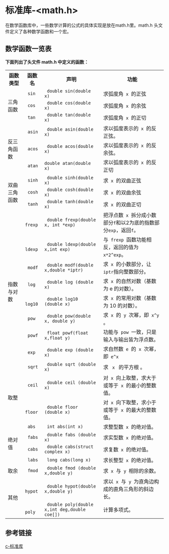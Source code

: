 # 标准库-<math.h>  
在数学函数库中，一些数学计算的公式的具体实现是放在math.h里。math.h 头文件定义了各种数学函数和一个宏。  

## 数学函数一览表  
**下面列出了头文件 math.h 中定义的函数：**
<table>
    <tr>
        <th> 函数类型 </th>
        <th> 函数名 </th>
        <th> 声明 </th>
        <th> 功能 </th>
    </tr>
    <tr >
        <td rowspan="3">三角函数</td>
        <td> <code> sin </code> </td>
        <td> <code> double sin(double x) </code> </td>
        <td> 求弧度角<code> x </code>的正弦 </td>
    </tr>
    <tr>
        <td> <code> cos </code> </td>
        <td> <code> double cos(double x) </code> </td>
        <td> 求弧度角<code> x </code>的余弦 </td>
    </tr>
    <tr>
        <td> <code> tan </code> </td>
        <td> <code> double tan(double x) </code> </td>
        <td> 求弧度角<code> x </code>的正切 </td>
    </tr>
    <tr >
        <td rowspan="3">反三角函数</td>
        <td> <code> asin </code> </td>
        <td> <code> double asin(double x) </code> </td>
        <td> 求以弧度表示的<code> x </code>的反正弦。 </td>
    </tr>
    <tr >
        <td> <code> acos </code> </td>
        <td> <code> double acos(double x) </code> </td>
        <td> 求以弧度表示的<code> x </code>的反余弦。 </td>
    </tr>
    <tr >
        <td> <code> atan </code> </td>
        <td> <code>double atan(double x) </code> </td>
        <td> 求以弧度表示的<code> x </code>的反正切 </td>
    </tr>
    <tr >
        <td rowspan="3">双曲三角函数</td>
        <td> <code> sinh </code> </td>
        <td> <code> double sinh(double x) </code> </td>
        <td>  求<code> x </code>的双曲正弦 </td>
    </tr>
    <tr >
        <td> <code> cosh </code> </td>
        <td> <code> double cosh(double x) </code> </td>
        <td>  求<code> x </code>的双曲余弦 </td>
    </tr>
    <tr >
        <td> <code> tanh </code> </td>
        <td> <code> double tanh(double x) </code> </td>
        <td>  求<code> x </code>的双曲正切 </td>
    </tr>
    <tr >
        <td rowspan="9">指数与对数</td>
        <td> <code> frexp </code> </td>
        <td> <code> double frexp(double x, int *exp) </code> </td>
        <td> 把浮点数<code> x </code>拆分成小数部分<code>f</code>和以2为底的指数部分<code>exp</code>，返回<code>f</code>。 </td>
    </tr>
    <tr >
        <td> <code> ldexp </code> </td>
        <td> <code> double ldexp(double x,int exp) </code> </td>
        <td> 与<code> frexp </code>函数功能相反，返回的值为<code>x*2^exp</code>。 </td>
    </tr>
    <tr >
        <td> <code> modf </code> </td>
        <td> <code> double modf(double x,double *iptr) </code> </td>
        <td> 求<code> x </code>的小数部分，让<code>iptr</code>指向整数部分。 </td>
    </tr>
    <tr >
        <td> <code> log </code> </td>
        <td> <code> double log (double x) </code> </td>
        <td> 求<code> x </code>的自然对数（基数为 e 的对数）。 </td>
    </tr>
    <tr >
        <td> <code> log10 </code> </td>
        <td> <code> double log10 (double x) </code> </td>
        <td> 求<code> x </code>的常用对数（基数为 10 的对数）。 </td>
    </tr>
    <tr >
        <td> <code> pow </code> </td>
        <td> <code> double pow(double x, double y) </code> </td>
        <td> 求<code> x </code>的<code> y </code>次幂，即<code> x^y </code>。 </td>
    </tr>
    <tr >
        <td> <code> powf </code> </td>
        <td> <code> float powf(float x,float y) </code> </td>
        <td> 功能与<code> pow </code>一致，只是输入与输出皆为浮点数。 </td>
    </tr>
    <tr >
        <td> <code> exp </code> </td>
        <td> <code> double exp (double x) </code> </td>
        <td> 求自然数<code> e </code>的<code> x </code>次幂，即<code> e^x </code> </td>
    </tr>
    <tr >
        <td> <code> sqrt </code> </td>
        <td> <code> double sqrt (double x) </code> </td>
        <td> 求 <code> x </code> 的平方根 。</td>
    </tr>
    <tr >
        <td rowspan="2">取整</td>
        <td> <code> ceil </code> </td>
        <td> <code> double ceil (double x) </code> </td>
        <td>  对<code> x </code>向上取整，求大于或等于<code> x </code>的最小的整数值。 </td>
    </tr>
    <tr >
        <td> <code> floor </code> </td>
        <td> <code> double floor (double x) </code> </td>
        <td>  对<code> x </code>向下取整，求小于或等于<code> x </code>的最大的整数值。 </td>
    </tr>
     <tr >
        <td rowspan="4">绝对值</td>
        <td> <code> abs </code> </td>
        <td> <code> int abs(int x) </code> </td>
        <td>  求整型数<code> x </code>的绝对值。 </td>
    </tr>
    <tr >
        <td> <code> fabs </code> </td>
        <td> <code> double fabs (double x) </code> </td>
        <td>  求实型数<code> x </code>的绝对值。  </td>
    </tr>
    <tr >
        <td> <code> cabs </code> </td>
        <td> <code> double cabs(struct complex x) </code> </td>
        <td>  求复数<code> x </code>的绝对值。  </td>
    </tr>
    <tr >
        <td> <code> labs </code> </td>
        <td> <code> long cabs(long x) </code> </td>
        <td>  求长整型<code> x </code>的绝对值。  </td>
    </tr>
     <tr >
        <td > 取余</td>
        <td> <code> fmod </code> </td>
        <td> <code> double fmod (double x,double y) </code> </td>
        <td>  求<code> x </code>与<code> y </code>相除的余数。 </td>
    </tr>
    <tr >
        <td rowspan="2"> 其他 </td>
        <td> <code> hypot </code> </td>
        <td> <code> double hypot(double x,double y) </code> </td>
        <td>  求以<code> x </code>与<code> y </code>为直角边构成的直角三角形的斜边长。 </td>
    </tr>
    <tr >
        <td> <code>  poly </code> </td>
        <td> <code> double poly(double x,int deg,double coe[])</code> </td>
        <td>  计算多项式。 </td>
    </tr>
</table>

## 参考链接  
[c-标准库](http://www.runoob.com/cprogramming/c-standard-library-math-h.html)  
